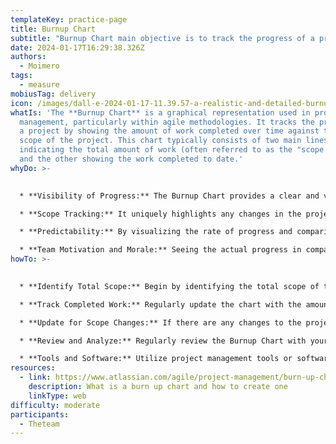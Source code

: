 ```yaml
---
templateKey: practice-page
title: Burnup Chart
subtitle: "Burnup Chart main objective is to track the progress of a project over time. "
date: 2024-01-17T16:29:38.326Z
authors:
  - Moimero
tags:
  - measure
mobiusTag: delivery
icon: /images/dall-e-2024-01-17-11.39.57-a-realistic-and-detailed-burnup-chart-used-in-project-management.-the-chart-should-include-a-horizontal-axis-labeled-time-and-a-vertical-axis-labele.png
whatIs: 'The **Burnup Chart** is a graphical representation used in project
  management, particularly within agile methodologies. It tracks the progress of
  a project by showing the amount of work completed over time against the total
  scope of the project. This chart typically consists of two main lines: one
  indicating the total amount of work (often referred to as the "scope line")
  and the other showing the work completed to date.'
whyDo: >-
  

  * **Visibility of Progress:** The Burnup Chart provides a clear and visual representation of how much work has been completed and how much is left. This visibility is crucial for stakeholders and team members to understand the project's progress.

  * **Scope Tracking:** It uniquely highlights any changes in the project's scope. If the scope increases or decreases, this is reflected in the scope line, making it a useful tool for managing scope creep.

  * **Predictability:** By visualizing the rate of progress and comparing it with the total scope, the Burnup Chart helps in forecasting when the project is likely to be completed. This is particularly beneficial for planning and adjusting timelines.

  * **Team Motivation and Morale:** Seeing the actual progress in comparison to the total work can be motivating for team members. It provides a sense of accomplishment and a clear understanding of what remains to be done.
howTo: >-
  

  * **Identify Total Scope:** Begin by identifying the total scope of the project. This includes all the tasks, user stories, or features that need to be completed. Represent this as the upper line on your chart.

  * **Track Completed Work:** Regularly update the chart with the amount of work completed. This can be done at the end of each day, sprint, or another consistent time interval. This is represented as a rising line that ideally moves closer to the scope line over time.

  * **Update for Scope Changes:** If there are any changes to the project's scope, adjust the scope line accordingly. This ensures the chart accurately reflects the current state of the project.

  * **Review and Analyze:** Regularly review the Burnup Chart with your team and stakeholders. Use it to discuss the project's progress, forecast completion, and make any necessary adjustments to the project plan.

  * **Tools and Software:** Utilize project management tools or software that can automatically generate and update Burnup Charts based on your project data. This simplifies the process and ensures accuracy.
resources:
  - link: https://www.atlassian.com/agile/project-management/burn-up-chart
    description: What is a burn up chart and how to create one
    linkType: web
difficulty: moderate
participants:
  - Theteam
---
```

